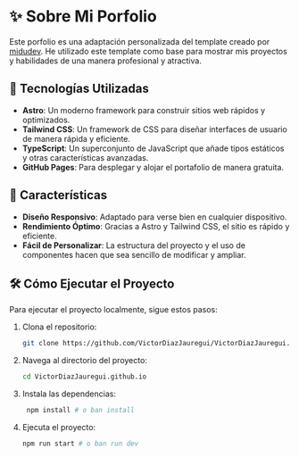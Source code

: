 # ✨ Sobre Mi Porfolio

Este porfolio es una adaptación personalizada del template creado por [midudev](https://github.com/midudev/porfolio.dev/). He utilizado este template como base para mostrar mis proyectos y habilidades de una manera profesional y atractiva.

## 🚀 Tecnologías Utilizadas

- **Astro**: Un moderno framework para construir sitios web rápidos y optimizados.
- **Tailwind CSS**: Un framework de CSS para diseñar interfaces de usuario de manera rápida y eficiente.
- **TypeScript**: Un superconjunto de JavaScript que añade tipos estáticos y otras características avanzadas.
- **GitHub Pages**: Para desplegar y alojar el portafolio de manera gratuita.


## 🌟 Características

- **Diseño Responsivo**: Adaptado para verse bien en cualquier dispositivo.
- **Rendimiento Óptimo**: Gracias a Astro y Tailwind CSS, el sitio es rápido y eficiente.
- **Fácil de Personalizar**: La estructura del proyecto y el uso de componentes hacen que sea sencillo de modificar y ampliar.

## 🛠️ Cómo Ejecutar el Proyecto

Para ejecutar el proyecto localmente, sigue estos pasos:

1. Clona el repositorio:
   ```bash
   git clone https://github.com/VictorDiazJauregui/VictorDiazJauregui.github.io.git
   ```
2. Navega al directorio del proyecto:
   ```bash
   cd VictorDiazJauregui.github.io
   ```
3. Instala las dependencias:
   ```bash
    npm install # o ban install
    ```
3. Ejecuta el proyecto:
   ```bash
   npm run start # o ban run dev
   ```

